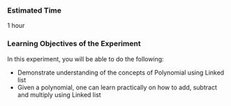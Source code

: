 ### Estimated Time

1 hour

### Learning Objectives of the Experiment

In this experiment, you will be able to do the following:

   - Demonstrate understanding of the concepts of Polynomial using Linked list
   -  Given a polynomial, one can learn practically on how to add, subtract and multiply using Linked list


